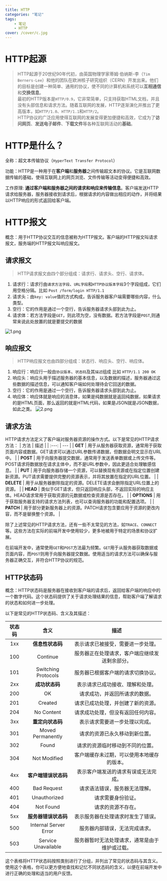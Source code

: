 ```yaml
---
title: HTTP
categories: "笔记"
tags: 
    - 笔记
    - HTTP
cover: /cover/c.jpg
---
```


# HTTP起源

>HTTP起源于20世纪90年代初，由英国物理学家蒂姆·伯纳斯-李（`Tim Berners-Lee`）和他的团队在欧洲核子研究组织（CERN）开发出来。他们的目标是创建一种简单、通用的协议，使不同的计算机和系统可以**互相通信**和**交换信息**。  
最初的HTTP版本是`HTTP/0.9`，它非常简单，只支持获取HTML文档，并且没有头部信息和请求方法。随着互联网的发展，HTTP逐渐演化并推出了更高版本，如`HTTP/1.0`、`HTTP/1.1`和`HTTP/2`。  
  HTTP协议的广泛应用使得互联网的发展变得更加便捷和高效，它成为了**访问网页**、**发送电子邮件**、**下载文件**等各种互联网活动的**基础**。

# HTTP是什么？

全称：超文本传输协议（`HyperText Transfer Protocol`）

功能：HTTP是一种用于在**客户端**和**服务器**之间传输超文本的协议。它是互联网数据传输的基础，使得互联网上的网页浏览、文件传输等活动变得便捷和高效。

工作原理: **通过客户端和服务器之间的请求和响应来传输信息**。客户端发送HTTP请求给服务器，服务器接收到请求后，根据请求的内容做出相应的动作，并将结果以HTTP响应的形式返回给客户端。


# HTTP报文

概念：用于HTTP协议交互的信息被称为HTTP报文。客户端的HTTP报文叫请求报文，服务端的HTTP报文叫响应报文。

## 请求报文
>HTTP请求报文由四个部分组成：请求行、请求头、空行、请求体。
1. 请求行：请求行由`请求方法字段`、`URL字段`和`HTTP协议版本字段`3个字段组成，它们用空格分隔。比如 `Post /form/login HTTP/1.1`
2. 请求头：由`key: value`值的方式构成，告诉服务器客户端需要哪些内容，什么类型。
3. 空行：它的作用是通过一个空行，告诉服务器请求头部到此为止。
4. 请求体：若方法字段是`GET`，则此项为空，没有数据。若方法字段是`POST`,则通常来说此处放置的就是要提交的数据

![1.png](https://p6-juejin.byteimg.com/tos-cn-i-k3u1fbpfcp/b3525343851e42dfa8fe1d2cca69d315~tplv-k3u1fbpfcp-watermark.image?)


## 响应报文
>HTTP响应报文也由四部分组成：状态行、响应头、空行、响应体。

1. 响应行：响应行一般由`协议版本`、`状态码`及其`描述`组成 比如 `HTTP/1.1 200 OK`
2. 响应头：响应头用于描述服务器的基本信息，以及数据的描述，服务器通过这些数据的描述信息，可以通知客户端如何处理待会它回送的数据。
3. 空行：它的作用是通过一个空行，告诉服务器请求头部到此为止。
4. 响应体：响应体就是响应的消息体，如果是纯数据就是返回纯数据，如果请求的是HTML页面，那么返回的就是HTML代码，如果是JSON就是JSON数据，如此之类。
![2.png](https://p9-juejin.byteimg.com/tos-cn-i-k3u1fbpfcp/915406f07df44af88764108ad1bd4e1d~tplv-k3u1fbpfcp-watermark.image?)

## 请求方法
HTTP请求方法定义了客户端对服务器资源的操作方式。以下是常见的HTTP请求方法：
| 方法 | 描述 |
| :---: | --- |
| **GET** | 用于从服务器获取资源，通常用于获取页面内容或数据。GET请求可以通过URL参数传递数据，但数据会明文显示在URL中。 |
| **POST** | 用于向服务器提交数据，通常用于发送表单数据或上传文件等。POST请求将数据放在请求主体中，而不是URL参数中，因此更适合处理敏感信息。 |
| **PUT** | 用于向服务器存储一个资源，可以替换现有资源或在指定位置创建新资源。PUT请求需要提供完整的资源表示，并将其放置在指定的URL位置。 |
| **DELETE** | 用于从服务器删除指定的资源。DELETE请求会删除指定URL位置上的资源。 |
| **HEAD** | 类似于GET请求，但只返回响应头部，不返回实际的响应主体。HEAD请求常用于获取资源的元数据或检查资源是否存在。 |
| **OPTIONS** | 用于获取服务器支持的请求方法列表，也可以查询服务器的功能和配置选项。 |
| **PATCH** | 用于部分更新服务器上的资源。PATCH请求包含要应用于资源的更改内容，而不是替换整个资源。 |

除了上述常见的HTTP请求方法，还有一些不太常见的方法，如`TRACE`、`CONNECT`等。这些方法在实际的前端开发中使用较少，更多地被用于特定的场景和协议扩展。

在前端开发中，通常使用`GET`和`POST`方法最为频繁。`GET`用于从服务器获取数据或页面内容，而`POST`则用于向服务器提交数据。使用适当的请求方法可以确保与服务器正确交互，并符合HTTP协议的规范。

## HTTP状态码
概念：HTTP状态码是服务器在接收到客户端的请求后，返回给客户端的响应中的一个数字代码。这个状态码提供了关于请求处理结果的信息，帮助客户端了解请求的状态和如何进一步处理。

以下是常见的HTTP状态码、含义及其描述：

| 状态码 | 含义                     | 描述|
| :------: | :------------------------: | :-----------------------: |
| 1xx    | **信息性状态码**             | 表示请求已被接受，需要进一步处理。 |
| 100    | Continue                 | 服务器正在处理请求，客户端应继续发送剩余部分。 |
| 101    | Switching Protocols      | 服务器已根据客户端的请求切换协议。 |
| 2xx    | **成功状态码**               | 表示请求已成功接收、理解和处理。 |
| 200    | OK                       | 请求成功，并返回所请求的数据。 |
| 201    | Created                  | 请求已成功处理，并创建了新的资源。 |
| 204    | No Content               | 请求成功处理，但没有返回任何内容。 |
| 3xx    | **重定向状态码**             | 表示请求需要进一步处理以完成。 |
| 301    | Moved Permanently        | 请求的资源已永久移动到新位置。 |
| 302    | Found                    | 请求的资源临时移动到不同的位置。 |
| 304    | Not Modified             | 客户端缓存未过期，可以使用本地缓存的版本。 |
| 4xx    | **客户端错误状态码**         | 表示客户端发送的请求有误或无法完成。 |
| 400    | Bad Request              | 请求语法错误，服务器无法理解。 |
| 401    | Unauthorized             | 请求需要身份验证。 |
| 404    | Not Found                | 请求的资源不存在。 |
| 5xx    | **服务器错误状态码**         | 表示服务器在处理请求时发生了错误。 |
| 500    | Internal Server Error    | 服务器内部错误，无法完成请求。 |
| 503    | Service Unavailable      | 服务器暂时无法处理请求，通常是由于维护或过载。 |

这个表格将HTTP状态码按照类别进行了分组，并列出了常见的状态码与其含义。使用这个表格，你可以更方便地查找和记忆不同状态码的含义，以便在前端开发中进行正确的处理和适当的用户反馈。

